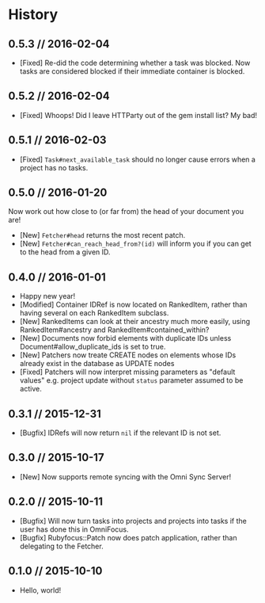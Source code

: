 # History

## 0.5.3 // 2016-02-04

* [Fixed] Re-did the code determining whether a task was blocked. Now tasks are considered blocked if their immediate container is blocked.

## 0.5.2 // 2016-02-04

* [Fixed] Whoops! Did I leave HTTParty out of the gem install list? My bad!

## 0.5.1 // 2016-02-03

* [Fixed] `Task#next_available_task` should no longer cause errors when a project has no tasks.

## 0.5.0 // 2016-01-20

Now work out how close to (or far from) the head of your document you are!

* [New] `Fetcher#head` returns the most recent patch.
* [New] `Fetcher#can_reach_head_from?(id)` will inform you if you can get to the head from a given ID. 

## 0.4.0 // 2016-01-01

* Happy new year!
* [Modified] Container IDRef is now located on RankedItem, rather than having several on each RankedItem subclass.
* [New] RankedItems can look at their ancestry much more easily, using RankedItem#ancestry and RankedItem#contained_within?
* [New] Documents now forbid elements with duplicate IDs unless Document#allow_duplicate_ids is set to true.
* [New] Patchers now treate CREATE nodes on elements whose IDs already exist in the database as UPDATE nodes
* [Fixed] Patchers will now interpret missing parameters as "default values" e.g. project update without `status` parameter assumed to be active.

## 0.3.1 // 2015-12-31

* [Bugfix] IDRefs will now return `nil` if the relevant ID is not set.

## 0.3.0 // 2015-10-17

* [New] Now supports remote syncing with the Omni Sync Server!

## 0.2.0 // 2015-10-11

* [Bugfix] Will now turn tasks into projects and projects into tasks if the user has done this in OmniFocus.
* [Bugfix] Rubyfocus::Patch now does patch application, rather than delegating to the Fetcher.

## 0.1.0 // 2015-10-10

* Hello, world!
